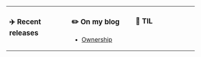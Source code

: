 <table><tr><td valign="top" width="33%">

### ✈️ Recent releases
<!-- recent_releases starts -->

<!-- recent_releases ends -->

</td><td valign="top" width="34%">

### ✏️ On my blog
<!-- BLOG-POST-LIST:START -->
- [Ownership](https://dev.to/xavier2code/ownership-3o31)
<!-- BLOG-POST-LIST:END -->

</td><td valign="top" width="33%">

### 📡 TIL
<!-- tils starts -->

<!-- tils ends -->

</td></tr></table>

<br/>
<!--START_SECTION:waka-->
<!--END_SECTION:waka-->
